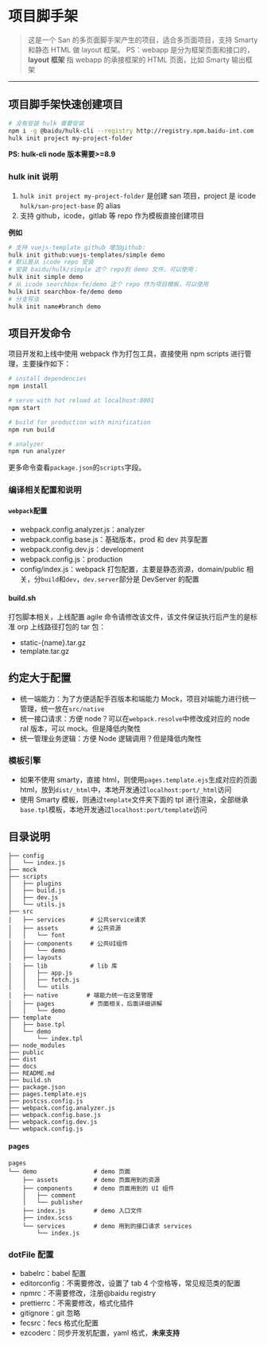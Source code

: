 # 项目脚手架

> 这是一个 San 的多页面脚手架产生的项目，适合多页面项目，支持 Smarty 和静态 HTML 做 layout 框架。
> PS：webapp 是分为框架页面和接口的，**layout 框架** 指 webapp 的承接框架的 HTML 页面，比如 Smarty 输出框架

---

## 项目脚手架快速创建项目

```bash
# 没有安装 hulk 需要安装
npm i -g @baidu/hulk-cli --registry http://registry.npm.baidu-int.com
hulk init project my-project-folder
```

**PS: hulk-cli node 版本需要>=8.9**

### hulk init 说明

1. `hulk init project my-project-folder` 是创建 san 项目，project 是 icode `hulk/san-project-base` 的 alias
2. 支持 github，icode，gitlab 等 repo 作为模板直接创建项目

**例如**

```bash
# 支持 vuejs-template github 增加github:
hulk init github:vuejs-templates/simple demo
# 默认是从 icode repo 安装
# 安装 baidu/hulk/simple 这个 repo到 demo 文件，可以使用：
hulk init simple demo
# 从 icode searchbox-fe/demo 这个 repo 作为项目模板，可以使用
hulk init searchbox-fe/demo demo
# 分支写法
hulk init name#branch demo
```

## 项目开发命令

项目开发和上线中使用 webpack 作为打包工具，直接使用 npm scripts 进行管理，主要操作如下：

```bash
# install dependencies
npm install

# serve with hot reload at localhost:8001
npm start

# build for production with minification
npm run build

# analyzer
npm run analyzer
```

更多命令查看`package.json`的`scripts`字段。

### 编译相关配置和说明

#### `webpack`配置

-   webpack.config.analyzer.js：analyzer
-   webpack.config.base.js：基础版本，prod 和 dev 共享配置
-   webpack.config.dev.js：development
-   webpack.config.js：production
-   config/index.js：webpack 打包配置，主要是静态资源，domain/public 相关，分`build`和`dev`，`dev.server`部分是 DevServer 的配置

#### build.sh

打包脚本相关，上线配置 agile 命令请修改该文件，该文件保证执行后产生的是标准 orp 上线路径打包的 tar 包：

-   static-{name}.tar.gz
-   template.tar.gz

## 约定大于配置

-   统一端能力：为了方便适配手百版本和端能力 Mock，项目对端能力进行统一管理，统一放在`src/native`
-   统一接口请求：方便 node？可以在`webpack.resolve`中修改成对应的 node ral 版本，可以 mock。但是降低内聚性
-   统一管理业务逻辑：方便 Node 逻辑调用？但是降低内聚性

### 模板引擎

-   如果不使用 smarty，直接 html，则使用`pages.template.ejs`生成对应的页面 html，放到`dist/_html`中，本地开发通过`localhost:port/_html`访问
-   使用 Smarty 模板，则通过`template`文件夹下面的 tpl 进行渲染，全部继承`base.tpl`模板，本地开发通过`localhost:port/template`访问

## 目录说明

```
├── config
│   └── index.js
├── mock
├── scripts
│   ├── plugins
│   ├── build.js
│   ├── dev.js
│   └── utils.js
├── src
│   ├── services       # 公共service请求
│   ├── assets         # 公共资源
│   │   └── font
│   ├── components     # 公共UI组件
│   │   └── demo
│   ├── layouts
│   ├── lib            # lib 库
│   │   ├── app.js
│   │   ├── fetch.js
│   │   └── utils
│   ├── native        # 端能力统一在这里管理
│   ├── pages          # 页面相关，后面详细讲解
│   │   └── demo
├── template
│   ├── base.tpl
│   └── demo
│       └── index.tpl
├── node_modules
├── public
├── dist
├── docs
├── README.md
├── build.sh
├── package.json
├── pages.template.ejs
├── postcss.config.js
├── webpack.config.analyzer.js
├── webpack.config.base.js
├── webpack.config.dev.js
└── webpack.config.js
```

#### pages

```
pages
└── demo                # demo 页面
    ├── assets          # demo 页面用到的资源
    ├── components      # demo 页面用到的 UI 组件
    │   ├── comment
    │   └── publisher
    ├── index.js        # demo 入口文件
    ├── index.scss
    └── services        # demo 用到的接口请求 services
        └── index.js
```

### dotFile 配置

-   babelrc：babel 配置
-   editorconfig：不需要修改，设置了 tab 4 个空格等，常见规范类的配置
-   npmrc：不需要修改，注册@baidu registry
-   prettierrc：不需要修改，格式化插件
-   gitignore：git 忽略
-   fecsrc：fecs 格式化配置
-   ezcoderc：同步开发机配置，yaml 格式，**未来支持**
